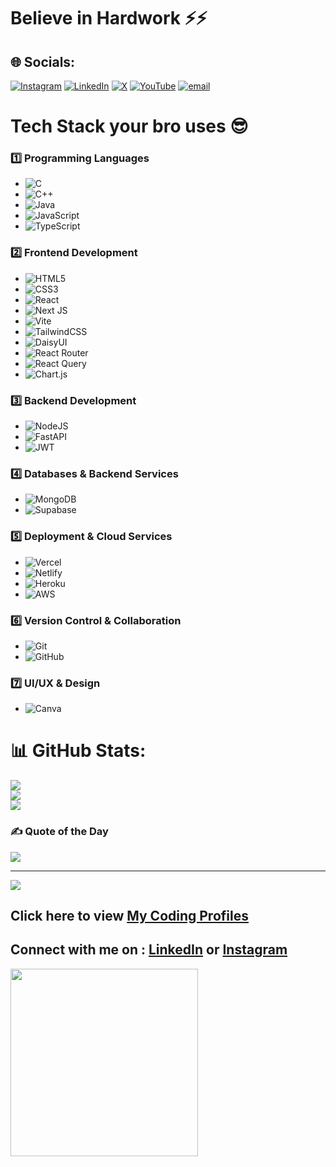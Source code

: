 # Believe in Hardwork ⚡⚡

## 🌐 Socials:
[![Instagram](https://img.shields.io/badge/Instagram-%23E4405F.svg?logo=Instagram&logoColor=white)](https://instagram.com/iamchinturai) [![LinkedIn](https://img.shields.io/badge/LinkedIn-%230077B5.svg?logo=linkedin&logoColor=white)](https://linkedin.com/in/chinturai) [![X](https://img.shields.io/badge/X-black.svg?logo=X&logoColor=white)](https://x.com/ray0000069) [![YouTube](https://img.shields.io/badge/YouTube-%23FF0000.svg?logo=YouTube&logoColor=white)](https://youtube.com/@iamchinturai) [![email](https://img.shields.io/badge/Email-D14836?logo=gmail&logoColor=white)](mailto:chintu.23ise@cambridge.edu.in) 

# Tech Stack your bro uses 😎

### **1️⃣ Programming Languages**  
- ![C](https://img.shields.io/badge/c-%2300599C.svg?style=for-the-badge&logo=c&logoColor=white)  
- ![C++](https://img.shields.io/badge/c++-%2300599C.svg?style=for-the-badge&logo=c%2B%2B&logoColor=white)  
- ![Java](https://img.shields.io/badge/java-%23ED8B00.svg?style=for-the-badge&logo=openjdk&logoColor=white)  
- ![JavaScript](https://img.shields.io/badge/javascript-%23323330.svg?style=for-the-badge&logo=javascript&logoColor=%23F7DF1E)  
- ![TypeScript](https://img.shields.io/badge/typescript-%23007ACC.svg?style=for-the-badge&logo=typescript&logoColor=white)  

### **2️⃣ Frontend Development**  
- ![HTML5](https://img.shields.io/badge/html5-%23E34F26.svg?style=for-the-badge&logo=html5&logoColor=white)  
- ![CSS3](https://img.shields.io/badge/css3-%231572B6.svg?style=for-the-badge&logo=css3&logoColor=white)  
- ![React](https://img.shields.io/badge/react-%2320232a.svg?style=for-the-badge&logo=react&logoColor=%2361DAFB)  
- ![Next JS](https://img.shields.io/badge/Next-black?style=for-the-badge&logo=next.js&logoColor=white)  
- ![Vite](https://img.shields.io/badge/vite-%23646CFF.svg?style=for-the-badge&logo=vite&logoColor=white)  
- ![TailwindCSS](https://img.shields.io/badge/tailwindcss-%2338B2AC.svg?style=for-the-badge&logo=tailwind-css&logoColor=white)  
- ![DaisyUI](https://img.shields.io/badge/daisyui-5A0EF8?style=for-the-badge&logo=daisyui&logoColor=white)  
- ![React Router](https://img.shields.io/badge/React_Router-CA4245?style=for-the-badge&logo=react-router&logoColor=white)  
- ![React Query](https://img.shields.io/badge/-React%20Query-FF4154?style=for-the-badge&logo=react%20query&logoColor=white)  
- ![Chart.js](https://img.shields.io/badge/chart.js-F5788D.svg?style=for-the-badge&logo=chart.js&logoColor=white)  

### **3️⃣ Backend Development**  
- ![NodeJS](https://img.shields.io/badge/node.js-6DA55F?style=for-the-badge&logo=node.js&logoColor=white)  
- ![FastAPI](https://img.shields.io/badge/FastAPI-005571?style=for-the-badge&logo=fastapi)  
- ![JWT](https://img.shields.io/badge/JWT-black?style=for-the-badge&logo=JSON%20web%20tokens)  

### **4️⃣ Databases & Backend Services**  
- ![MongoDB](https://img.shields.io/badge/MongoDB-%234ea94b.svg?style=for-the-badge&logo=mongodb&logoColor=white)  
- ![Supabase](https://img.shields.io/badge/Supabase-3ECF8E?style=for-the-badge&logo=supabase&logoColor=white)  

### **5️⃣ Deployment & Cloud Services**  
- ![Vercel](https://img.shields.io/badge/vercel-%23000000.svg?style=for-the-badge&logo=vercel&logoColor=white)  
- ![Netlify](https://img.shields.io/badge/netlify-%23000000.svg?style=for-the-badge&logo=netlify&logoColor=#00C7B7)  
- ![Heroku](https://img.shields.io/badge/heroku-%23430098.svg?style=for-the-badge&logo=heroku&logoColor=white)  
- ![AWS](https://img.shields.io/badge/AWS-%23FF9900.svg?style=for-the-badge&logo=amazon-aws&logoColor=white)  

### **6️⃣ Version Control & Collaboration**  
- ![Git](https://img.shields.io/badge/git-%23F05033.svg?style=for-the-badge&logo=git&logoColor=white)  
- ![GitHub](https://img.shields.io/badge/github-%23121011.svg?style=for-the-badge&logo=github&logoColor=white)  

### **7️⃣ UI/UX & Design**  
- ![Canva](https://img.shields.io/badge/Canva-%2300C4CC.svg?style=for-the-badge&logo=Canva&logoColor=white)
  
# 📊 GitHub Stats:
![](https://github-readme-stats.vercel.app/api?username=chinturai&theme=tokyonight&hide_border=false&include_all_commits=true&count_private=true)<br/>
![](https://nirzak-streak-stats.vercel.app/?user=chinturai&theme=tokyonight&hide_border=false)<br/>
![](https://github-readme-stats.vercel.app/api/top-langs/?username=chinturai&theme=tokyonight&hide_border=false&include_all_commits=true&count_private=true&layout=compact)

### ✍️ Quote of the Day
![](https://quotes-github-readme.vercel.app/api?type=horizontal&theme=radical)

---
[![](https://visitcount.itsvg.in/api?id=chinturai&icon=4&color=0)](https://visitcount.itsvg.in)



## Click here to view [My Coding Profiles](https://codolio.com/profile/chinturai)

## Connect with me on : [LinkedIn](www.linkedin.com/in/chinturai) or  [Instagram](https://www.instagram.com/iamchinturai/)

<img src="https://github.com/Anmol-Baranwal/Cool-GIFs-For-GitHub/assets/74038190/403af6cc-32fd-4026-8fb5-ae523bf899c3" width="300">
